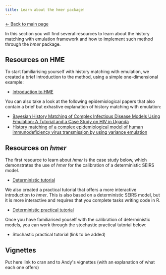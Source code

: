 ```yaml
---
title: Learn about the hmer package!
---
```


[<- Back to main page](https://hmer-package.github.io/website/)

In this section you will find several resources to learn about the history matching with emulation framework and how to implement such method through the _hmer_ package.

## Resources on HME 

To start familiarising yourself with history matching with emulation, we created a brief introduction to the method, using a simple one-dimensional example:
- [Introduction to HME](https://danny-sc.github.io/Tutorial_1/)

You can also take a look at the following epidemiological papers that also contain a brief but exhastive explanation of history matching with emulation:
- [Bayesian History Matching of Complex Infectious Disease Models Using Emulation: A Tutorial and a Case Study on HIV in Uganda](https://journals.plos.org/ploscompbiol/article?id=10.1371/journal.pcbi.1003968)
- [History matching of a complex epidemiological
model of human immunodeficiency virus
transmission by using variance emulation](https://researchonline.lshtm.ac.uk/id/eprint/4650003/1/History%20matching%20of%20a%20complex%20epidemiological%20model%20of%20human%20immunodeficiency%20virus%20transmission%20by%20using%20variance%20emulation.pdf)

## Resources on _hmer_ 

The first resource to learn about _hmer_ is the case study below, which demonstrates the use of _hmer_ for the calibration of a deterministic SEIRS model. 

- [Deterministic tutorial](https://danny-sc.github.io/Tutorial_2/)

We also created a practical tutorial that offers a more interactive introduction to _hmer_. This is also based on a deterministic SEIRS model, but it is more interactive and requires that you complete tasks writing code in R.

- [Deterministic practical tutorial](https://danny-sc.github.io/determ_workshop/)

Once you have familiarised youself with the calibration of deterministic models, you can work through the stochastic practical tutorial below:

- Stochastic practical tutorial (link to be added)

## Vignettes

Put here link to cran and to Andy's vignettes (with an explanation of what each one offers)
